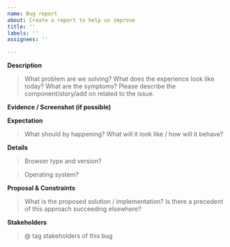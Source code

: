 ```yaml
---
name: Bug report
about: Create a report to help us improve
title: ''
labels: ''
assignees: ''

---
```


**Description**
> What problem are we solving? What does the experience look like today? What are the symptoms? Please describe the component/story/add on related to the issue.


**Evidence / Screenshot (if possible)**


**Expectation**
> What should by happening? What will it look like / how will it behave?

**Details**
> Browser type and version?

> Operating system?

**Proposal & Constraints**

> What is the proposed solution / implementation? Is there a precedent of this approach succeeding elsewhere?


**Stakeholders**
> @ tag stakeholders of this bug
